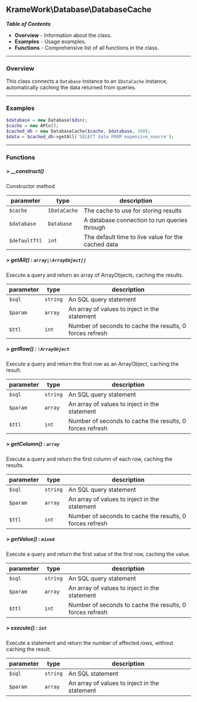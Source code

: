 ## KrameWork\Database\DatabaseCache

***Table of Contents***
* **Overview** - Information about the class.
* **Examples** - Usage examples.
* **Functions** - Comprehensive list of all functions in the class.
___
### Overview
This class connects a `Database` instance to an `IDataCache` instance, automatically caching the data returned from queries.
___
### Examples
```php
$database = new Database($dsn);
$cache = new APCu();
$cached_db = new DatabaseCache($cache, $database, 300);
$data = $cached_db->getAll('SELECT data FROM expensive_source');
```
___
### Functions
##### > __construct()
Constructor method

parameter | type | description
--- | --- | ---
`$cache` | `IDataCache` | The cache to use for storing results 
`$database` | `Database` | A database connection to run queries through
`$defaultTtl` | `int` | The default time to live value for the cached data

##### > getAll() : `array|\ArrayObject[]`
Execute a query and return an array of ArrayObjects, caching the results.

parameter | type | description
--- | --- | ---
`$sql` | `string` | An SQL query statement
`$param` | `array` | An array of values to inject in the statement
`$ttl` | `int` | Number of seconds to cache the results, 0 forces refresh

##### > getRow() : `\ArrayObject`
Execute a query and return the first row as an ArrayObject, caching the result.

parameter | type | description
--- | --- | ---
`$sql` | `string` | An SQL query statement
`$param` | `array` | An array of values to inject in the statement
`$ttl` | `int` | Number of seconds to cache the results, 0 forces refresh

##### > getColumn() : `array`
Execute a query and return the first column of each row, caching the results.

parameter | type | description
--- | --- | ---
`$sql` | `string` | An SQL query statement
`$param` | `array` | An array of values to inject in the statement
`$ttl` | `int` | Number of seconds to cache the results, 0 forces refresh

##### > getValue() : `mixed`
Execute a query and return the first value of the first row, caching the value.

parameter | type | description
--- | --- | ---
`$sql` | `string` | An SQL query statement
`$param` | `array` | An array of values to inject in the statement
`$ttl` | `int` | Number of seconds to cache the results, 0 forces refresh

##### > execute() : `int`
Execute a statement and return the number of affected rows, without caching the result.

parameter | type | description
--- | --- | ---
`$sql` | `string` | An SQL statement
`$param` | `array` | An array of values to inject in the statement

